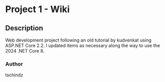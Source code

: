 # Project 1 - Wiki

## Description

Web development project following an old tutorial by kudvenkat using ASP.NET Core 2.2. 
I updated items as necessary along the way to use the 2024 .NET Core 8.

### Author
tschindz




